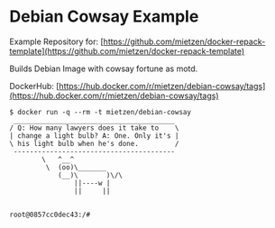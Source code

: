 # Debian Cowsay Example

Example Repository for: [https://github.com/mietzen/docker-repack-template](https://github.com/mietzen/docker-repack-template)

Builds Debian Image with cowsay fortune as motd.

DockerHub: [https://hub.docker.com/r/mietzen/debian-cowsay/tags](https://hub.docker.com/r/mietzen/debian-cowsay/tags)

```
$ docker run -q --rm -t mietzen/debian-cowsay
 ________________________________________
/ Q: How many lawyers does it take to    \
| change a light bulb? A: One. Only it's |
\ his light bulb when he's done.         /
 ----------------------------------------
        \   ^__^
         \  (oo)\_______
            (__)\       )\/\
                ||----w |
                ||     ||


root@0857cc0dec43:/#
``` 
